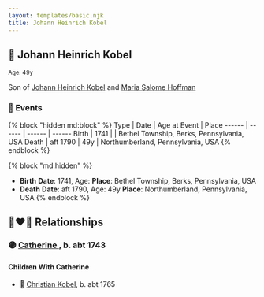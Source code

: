 ```yaml
---
layout: templates/basic.njk
title: Johann Heinrich Kobel
---
```

## 🔵 Johann Heinrich Kobel
<small>Age: 49y</small>

Son of [Johann Heinrich Kobel](/people/7/70639420) and [Maria Salome Hoffman](/people/5/59188360)

### 📆 Events

{% block "hidden md:block" %}
Type | Date | Age at Event | Place
------ | ------ | ------ | ------
Birth | 1741 |  | Bethel Township, Berks, Pennsylvania, USA
Death | aft 1790 | 49y | Northumberland, Pennsylvania, USA
{% endblock %}

{% block "md:hidden" %}
- **Birth**
**Date**: 1741, Age:
**Place**: Bethel Township, Berks, Pennsylvania, USA
- **Death**
**Date**: aft 1790, Age: 49y
**Place**: Northumberland, Pennsylvania, USA
{% endblock %}

## 👩‍❤️‍👨 Relationships

### 🟣 [Catherine ](/people/6/61051648), b. abt 1743

#### Children With Catherine
* 🔵 [Christian Kobel](/people/6/64236632), b. abt 1765